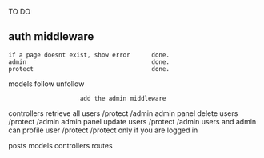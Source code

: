 TO DO

## auth middleware
    if a page doesnt exist, show error      done.
    admin                                   done.
    protect                                 done.

models
    follow
    unfollow


                        add the admin middleware
controllers
    retrieve all users  /protect /admin             admin panel
    delete users        /protect /admin             admin panel
    update users        /protect /admin             users and admin can 
    profile user        /protect /protect           only if you are logged in



posts
    models
    controllers
    routes
